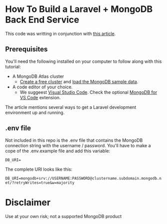 # How To Build a Laravel + MongoDB Back End Service 

This code was writting in conjunction with [this article](https://www.mongodb.com/developer/languages/php/laravel-mongodb-tutorial/?utm_campaign=devrel).


## Prerequisites
You'll need the following installed on your computer to follow along with this tutorial:

- A MongoDB Atlas cluster 
  - [Create a free cluster](https://www.mongodb.com/try?utm_campaign=devrel) and [load the MongoDB sample data](https://www.mongodb.com/basics/sample-database?utm_campaign=devrel).
- A code editor of your choice. 
  - We suggeest [Visual Studio Code](https://code.visualstudio.com/download). Check the optional [MongoDB for VS Code](https://www.mongodb.com/products/vs-code?utm_campaign=devrel) extension.

The article mentions several ways to get a Laravel development environment up and running. 

## .env file 

Not included in this repo is the .env file that contains the MongoDB connection string with the username / password. You'll have to make a cope of the .env.example file and add this variable: 

`DB_URI=`

The complete URI looks like this:

`DB_URI=mongodb+srv://USERNAME:PASSWORD@clustername.subdomain.mongodb.net/?retryWrites=true&w=majority`

# Disclaimer

Use at your own risk; not a supported MongoDB product